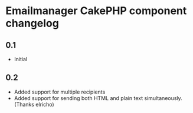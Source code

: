 Emailmanager CakePHP component changelog
============================

## 0.1

* Initial

## 0.2

* Added support for multiple recipients
* Added support for sending both HTML and plain text simultaneously. (Thanks elricho)
